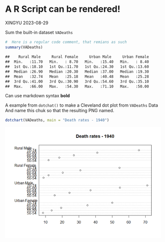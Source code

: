 A R Script can be rendered!
================
XINGYU
2023-08-29

Sum the built-in dataset `VADeaths`

``` r
#  Here is a regular code comment, that remians as such
summary(VADeaths)
```

    ##    Rural Male     Rural Female     Urban Male     Urban Female  
    ##  Min.   :11.70   Min.   : 8.70   Min.   :15.40   Min.   : 8.40  
    ##  1st Qu.:18.10   1st Qu.:11.70   1st Qu.:24.30   1st Qu.:13.60  
    ##  Median :26.90   Median :20.30   Median :37.00   Median :19.30  
    ##  Mean   :32.74   Mean   :25.18   Mean   :40.48   Mean   :25.28  
    ##  3rd Qu.:41.00   3rd Qu.:30.90   3rd Qu.:54.60   3rd Qu.:35.10  
    ##  Max.   :66.00   Max.   :54.30   Max.   :71.10   Max.   :50.00

Can use markdown syntax **bold**

A example from `dotchat()` to make a Cleveland dot plot from `VADeaths`
Data And name this chuk so that the resulting PNG named.

``` r
dotchart(VADeaths, main = "Death rates - 1940")
```

![](test_render_files/figure-gfm/dotchart-1.png)<!-- -->
